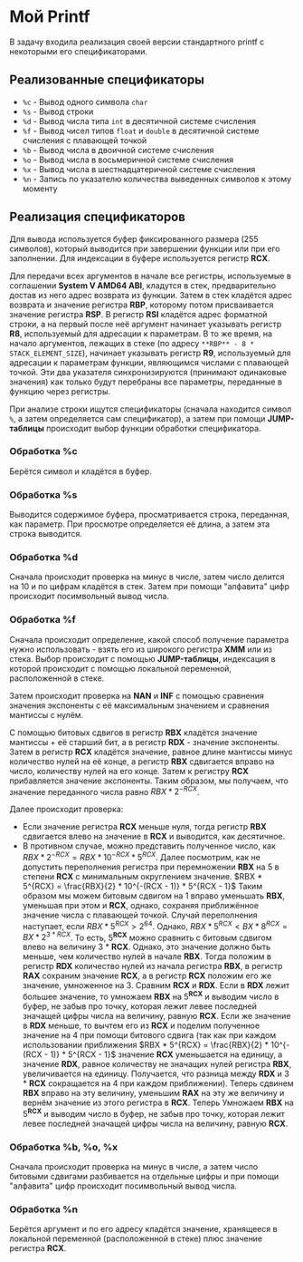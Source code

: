 # Мой Printf

В задачу входила реализация своей версии стандартного printf с некоторыми его спецификаторами.

## Реализованные спецификаторы

* `%c` - Вывод одного символа `char`
* `%s` - Вывод строки
* `%d` - Вывод числа типа `int` в десятичной системе счисления
* `%f` - Вывод чисел типов `float` и `double` в десятичной системе счисления с плавающей точкой
* `%b` - Вывод числа в двоичной системе счисления
* `%o` - Вывод числа в восьмеричной системе счисления
* `%x` - Вывод числа в шестнадцатеричной системе счисления
* `%n` - Запись по указателю количества выведенных символов к этому моменту

## Реализация спецификаторов

Для вывода используется буфер фиксированного размера (255 символов), который выводится при завершении функции или при его заполнении. Для индексации в буфере используется регистр **RCX**.

Для передачи всех аргументов в начале все регистры, используемые в соглашении **System V AMD64 ABI**, кладутся в стек, предварительно достав из него адрес возврата из функции. Затем в стек кладётся адрес возврата и значение регистра **RBP**, которому потом присваивается значение регистра **RSP**. В регистр **RSI** кладётся адрес форматной строки, а на первый после неё аргумент начинает указывать регистр **R8**, используемый для адресации к параметрам. В то же время, на начало аргументов, лежащих в стеке (по адресу `**RBP** - 8 * STACK_ELEMENT_SIZE`), начинает указывать регистр **R9**, используемый для адресации к параметрам функции, являющимся числами с плавающей точкой. Эти два указателя синхронизируются (принимают одинаковые значения) как только будут перебраны все параметры, переданные в функцию через регистры.

При анализе строки ищутся спецификаторы (сначала находится символ `%`, а затем определяется сам спецификатор), а затем при помощи **JUMP-таблицы** происходит выбор функции обработки спецификатора.

### Обработка %c

Берётся символ и кладётся в буфер.

### Обработка %s

Выводится содержимое буфера, просматривается строка, переданная, как параметр. При просмотре определяется её длина, а затем эта строка выводится.

### Обработка %d

Сначала происходит проверка на минус в числе, затем число делится на 10 и по цифрам кладётся в стек. Затем при помощи "алфавита" цифр происходит посимвольный вывод числа.

### Обработка %f

Сначала происходит определение, какой способ получение параметра нужно использовать - взять его из широкого регистра **XMM** или из стека. Выбор происходит с помощью **JUMP-таблицы**, индексация в которой происходит с помощью локальной переменной, расположенной в стеке.

Затем происходит проверка на **NAN** и **INF** с помощью сравнения значения экспоненты с её максимальным значением и сравнения мантиссы с нулём.

С помощью битовых сдвигов в регистр **RBX** кладётся значение мантиссы + её старший бит, а в регистр **RDX** - значение экспоненты. Затем в регистр **RCX** кладётся значение, равное длине мантиссы минус количество нулей на её конце, а регистр **RBX** сдвигается вправо на число, количеству нулей на его конце. Затем к регистру **RCX** прибавляется значение экспоненты. Таким образом, мы получаем, что значение переданного числа равно $RBX * 2^{-RCX}$.

Далее происходит проверка:
- Если значение регистра **RCX** меньше нуля, тогда регистр **RBX** сдвигается влево на значение в **RCX** и выводится, как десятичное.
- В противном случае, можно представить полученное число, как $RBX * 2^{-RCX} = RBX * 10^{-RCX} * 5^{RCX}$. Далее посмотрим, как не допустить переполнения регистра при перемножении **RBX** на 5 в степени **RCX** с минимальным округлением значение. $RBX * 5^{RCX} = \frac{RBX}{2} * 10^{-(RCX - 1)} * 5^{RCX - 1}$ Таким образом мы можем битовым сдвигом на 1 вправо уменьшать **RBX**, уменьшая при этом и **RCX**, однако, сохраняя приближённое значение числа с плавающей точкой.
 Случай переполнения наступает, если  $RBX * 5^{RCX} > 2^{64}$. Однако, $RBX * 5^{RCX} < BX * 8^{RCX} = BX * 2^{3 * RCX}$. То есть, 5<sup>**RCX**</sup> можно сравнить с битовым сдвигом влево на величину 3 * **RCX**. Однако, это значение должно быть меньше, чем количество нулей в начале **RBX**. Тогда положим в регистр **RDX** количество нулей из начала регистра **RBX**, в регистр **RAX** сохраним значение **RCX**, а в регистр **RCX** положим его же значение, умноженное на 3. Сравним **RCX** и **RDX**. Если в **RDX** лежит большее значение, то умножаем **RBX** на 5<sup>**RCX**</sup> и выводим число в буфер, не забыв про точку, которая лежит левее последней значащей цифры числа на величину, равную **RCX**. Если же значение в **RDX** меньше, то вычтем его из **RCX** и поделим полученное значение на 4 при помощи битового сдвига (так как при каждом использовании приближения $RBX * 5^{RCX} = \frac{RBX}{2} * 10^{-(RCX - 1)} * 5^{RCX - 1}$ значение **RCX** уменьшается на единицу, а значение **RDX**, равное количеству не значащих нулей регистра **RBX**, увеличивается на единицу. Получается, что разница между **RDX** и 3 * **RCX** сокращается на 4 при каждом приближении). Теперь сдвинем **RBX** вправо на эту величину, уменьшим **RAX** на эту же величину и вернём значение из этого регистра в **RCX**. Теперь Умножаем **RBX** на 5<sup>**RCX**</sup> и выводим число в буфер, не забыв про точку, которая лежит левее последней значащей цифры числа на величину, равную **RCX**.

### Обработка %b, %o, %x

Сначала происходит проверка на минус в числе, а затем число битовыми сдвигами разбивается на отдельные цифры и при помощи "алфавита" цифр происходит посимвольный вывод числа.

### Обработка %n

Берётся аргумент и по его адресу кладётся значение, хранящееся в локальной переменной (расположенной в стеке) плюс значение регистра **RCX**.

